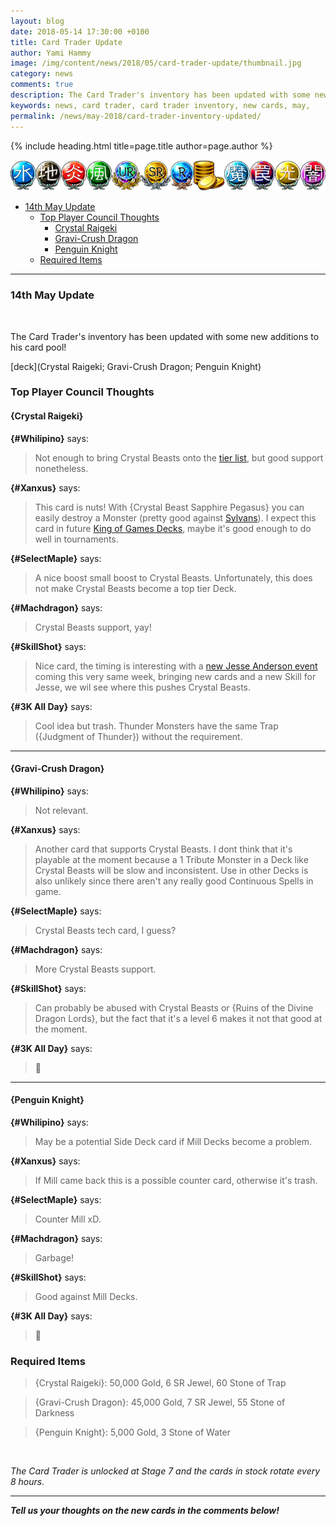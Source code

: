 ```yaml
---
layout: blog
date: 2018-05-14 17:30:00 +0100
title: Card Trader Update
author: Yami Hammy
image: /img/content/news/2018/05/card-trader-update/thumbnail.jpg
category: news
comments: true
description: The Card Trader's inventory has been updated with some new additions to his card pool. Check here for a review by the Top Player Council!
keywords: news, card trader, card trader inventory, new cards, may, 
permalink: /news/may-2018/card-trader-inventory-updated/
---
```


{% include heading.html title=page.title author=page.author %}

![banner](/img/content/global/card-trader-banner.png)

- [14th May Update](#14)
    - [Top Player Council Thoughts](#top-player-council-thoughts)
        - [Crystal Raigeki](#14a)
        - [Gravi-Crush Dragon](#14b)
        - [Penguin Knight](#14c)
    - [Required Items](#required-items)

---

<a name="14"></a>

### 14th May Update

<br>

The Card Trader's inventory has been updated with some new additions to his card pool!

[deck](Crystal Raigeki; Gravi-Crush Dragon; Penguin Knight)

### Top Player Council Thoughts

<a name="14a"></a>
#### {Crystal Raigeki}

**{#Whilipino}** says:

> Not enough to bring Crystal Beasts onto the [tier list](/tier-list/), but good support nonetheless.

**{#Xanxus}** says:

> This card is nuts! With {Crystal Beast Sapphire Pegasus} you can easily destroy a Monster (pretty good against [Sylvans](/tier-list/deck-types/sylvans/)). I expect this card in future [King of Games Decks](/top-decks/), maybe it's good enough to do well in tournaments.

**{#SelectMaple}** says:

> A nice boost small boost to Crystal Beasts. Unfortunately, this does not make Crystal Beasts become a top tier Deck. 

**{#Machdragon}** says:

> Crystal Beasts support, yay!

**{#SkillShot}** says:

> Nice card, the timing is interesting with a [new Jesse Anderson event](/news/may-2018/in-game-updates/) coming this very same week, bringing new cards and a new Skill for Jesse, we wil see where this pushes Crystal Beasts.

**{#3K All Day}** says:

> Cool idea but trash. Thunder Monsters have the same Trap ({Judgment of Thunder}) without the requirement.
 

---

<a name="14b"></a>
#### {Gravi-Crush Dragon}

**{#Whilipino}** says:

> Not relevant.

**{#Xanxus}** says:

> Another card that supports Crystal Beasts. I dont think that it's playable at the moment because a 1 Tribute Monster in a Deck like Crystal Beasts will be slow and inconsistent. Use in other Decks is also unlikely since there aren't any really good Continuous Spells in game.

**{#SelectMaple}** says:

> Crystal Beasts tech card, I guess?

**{#Machdragon}** says:

> More Crystal Beasts support.

**{#SkillShot}** says:

> Can probably be abused with Crystal Beasts or {Ruins of the Divine Dragon Lords}, but the fact that it's a level 6 makes it not that good at the moment.

**{#3K All Day}** says:

> 🚮

---

<a name="14c"></a>
#### {Penguin Knight}

**{#Whilipino}** says:

> May be a potential Side Deck card if Mill Decks become a problem.

**{#Xanxus}** says:

> If Mill came back this is a possible counter card, otherwise it's trash.

**{#SelectMaple}** says:

> Counter Mill xD.

**{#Machdragon}** says:

> Garbage!

**{#SkillShot}** says:

> Good against Mill Decks.

**{#3K All Day}** says:

> 🚮

### Required Items

> {Crystal Raigeki}: 50,000 Gold, 6 SR Jewel, 60 Stone of Trap

> {Gravi-Crush Dragon}: 45,000 Gold, 7 SR Jewel, 55 Stone of Darkness

> {Penguin Knight}: 5,000 Gold, 3 Stone of Water

<br>

*The Card Trader is unlocked at Stage 7 and the cards in stock rotate every 8 hours.*

---

***Tell us your thoughts on the new cards in the comments below!***